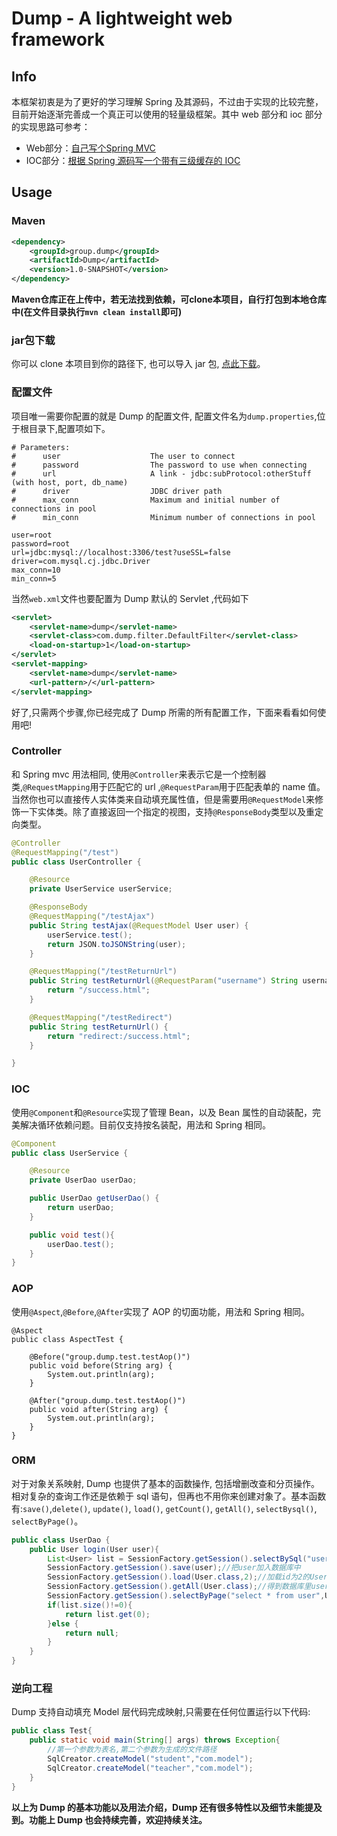 # Dump - A lightweight web framework

## Info

本框架初衷是为了更好的学习理解 Spring 及其源码，不过由于实现的比较完整，目前开始逐渐完善成一个真正可以使用的轻量级框架。其中 web 部分和 ioc 部分的实现思路可参考：

* Web部分：[自己写个Spring MVC](https://zhuanlan.zhihu.com/p/139751932)
* IOC部分：[根据 Spring 源码写一个带有三级缓存的 IOC](https://zhuanlan.zhihu.com/p/144627581)

## Usage

### Maven

```xml
<dependency>
    <groupId>group.dump</groupId>
    <artifactId>Dump</artifactId>
    <version>1.0-SNAPSHOT</version>
</dependency>
```

**Maven仓库正在上传中，若无法找到依赖，可clone本项目，自行打包到本地仓库中(在文件目录执行`mvn clean install`即可)**

### jar包下载

你可以 clone 本项目到你的路径下, 也可以导入 jar 包, [点此下载](https://pan.baidu.com/s/1jIvxiPS)。

### 配置文件

项目唯一需要你配置的就是 Dump 的配置文件, 配置文件名为`dump.properties`,位于根目录下,配置项如下。

```
# Parameters:
#      user                    The user to connect
#      password                The password to use when connecting
#      url                     A link - jdbc:subProtocol:otherStuff (with host, port, db_name)
#      driver                  JDBC driver path
#      max_conn                Maximum and initial number of connections in pool
#      min_conn                Minimum number of connections in pool

user=root
password=root
url=jdbc:mysql://localhost:3306/test?useSSL=false
driver=com.mysql.cj.jdbc.Driver
max_conn=10
min_conn=5
```

当然`web.xml`文件也要配置为 Dump 默认的 Servlet ,代码如下

```xml
<servlet>
    <servlet-name>dump</servlet-name>
    <servlet-class>com.dump.filter.DefaultFilter</servlet-class>
    <load-on-startup>1</load-on-startup>
</servlet>
<servlet-mapping>
    <servlet-name>dump</servlet-name>
    <url-pattern>/</url-pattern>
</servlet-mapping>
```

好了,只需两个步骤,你已经完成了 Dump 所需的所有配置工作，下面来看看如何使用吧!

### Controller

和 Spring mvc 用法相同, 使用`@Controller`来表示它是一个控制器类,`@RequestMapping`用于匹配它的 url ,`@RequestParam`用于匹配表单的 name 值。当然你也可以直接传人实体类来自动填充属性值，但是需要用`@RequestModel`来修饰一下实体类。除了直接返回一个指定的视图，支持`@ResponseBody`类型以及重定向类型。

```java
@Controller
@RequestMapping("/test")
public class UserController {

    @Resource
    private UserService userService;

    @ResponseBody
    @RequestMapping("/testAjax")
    public String testAjax(@RequestModel User user) {
        userService.test();
        return JSON.toJSONString(user);
    }

    @RequestMapping("/testReturnUrl")
    public String testReturnUrl(@RequestParam("username") String username, @RequestParam(value = "tel", required = false, defaultValue = "110") String tel) {
        return "/success.html";
    }

    @RequestMapping("/testRedirect")
    public String testReturnUrl() {
        return "redirect:/success.html";
    }

}
```

### IOC

使用`@Component`和`@Resource`实现了管理 Bean，以及 Bean 属性的自动装配，完美解决循环依赖问题。目前仅支持按名装配，用法和 Spring 相同。

```java
@Component
public class UserService {

    @Resource
    private UserDao userDao;

    public UserDao getUserDao() {
        return userDao;
    }

    public void test(){
        userDao.test();
    }
}
```

### AOP

使用`@Aspect`,`@Before`,`@After`实现了 AOP 的切面功能，用法和 Spring 相同。

```
@Aspect
public class AspectTest {

    @Before("group.dump.test.testAop()")
    public void before(String arg) {
        System.out.println(arg);
    }

    @After("group.dump.test.testAop()")
    public void after(String arg) {
        System.out.println(arg);
    }
}
```

### ORM

对于对象关系映射, Dump 也提供了基本的函数操作, 包括增删改查和分页操作。相对复杂的查询工作还是依赖于 sql 语句，但再也不用你来创建对象了。基本函数有:`save()`,`delete()`, `update()`, `load()`, `getCount()`, `getAll()`, `selectBysql()`, `selectByPage()`。

```java
public class UserDao {
    public User login(User user){
        List<User> list = SessionFactory.getSession().selectBySql("username = ? and password = ?",User.class,user.getUsername(),user.getPassword());
        SessionFactory.getSession().save(user);//把user加入数据库中
        SessionFactory.getSession().load(User.class,2);//加载id为2的User(删除delete,更新update同理)
        SessionFactory.getSession().getAll(User.class);//得到数据库里user的所有映射类(getCount同理)
        SessionFactory.getSession().selectByPage("select * from user",User.class,int pageNo, int pageSize);//得到指定页制定大小的实体类列表
        if(list.size()!=0){
            return list.get(0);
        }else {
            return null;
        }
    }
}
```

### 逆向工程

Dump 支持自动填充 Model 层代码完成映射,只需要在任何位置运行以下代码:

```java
public class Test{
    public static void main(String[] args) throws Exception{
        //第一个参数为表名,第二个参数为生成的文件路径
        SqlCreator.createModel("student","com.model");
        SqlCreator.createModel("teacher","com.model");
    }
}
```

**以上为 Dump 的基本功能以及用法介绍，Dump 还有很多特性以及细节未能提及到。功能上 Dump 也会持续完善，欢迎持续关注。**